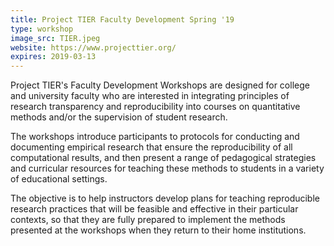 ```yaml
---
title: Project TIER Faculty Development Spring '19
type: workshop
image_src: TIER.jpeg
website: https://www.projecttier.org/
expires: 2019-03-13
---
```


Project TIER's Faculty Development Workshops are designed for college and university faculty who are interested in integrating principles of research transparency and reproducibility into courses on quantitative methods and/or the supervision of student research.

The workshops introduce participants to protocols for conducting and documenting empirical research that ensure the reproducibility of all computational results, and then present a range of pedagogical strategies and curricular resources for teaching these methods to students in a variety of educational settings.

The objective is to help instructors develop plans for teaching reproducible research practices that will be feasible and effective in their particular contexts, so that they are fully prepared to implement the methods presented at the workshops when they return to their home institutions.
